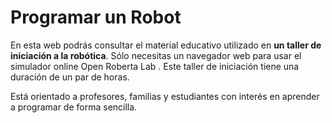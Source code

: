 # Programar un Robot

En esta web podrás consultar el material educativo utilizado en **un taller de iniciación a la robótica**. Sólo necesitas un navegador web para usar el simulador online Open Roberta Lab . Este taller de iniciación tiene una duración de un par de horas.

Está orientado a profesores, familias y estudiantes con interés en aprender a programar de forma sencilla.
